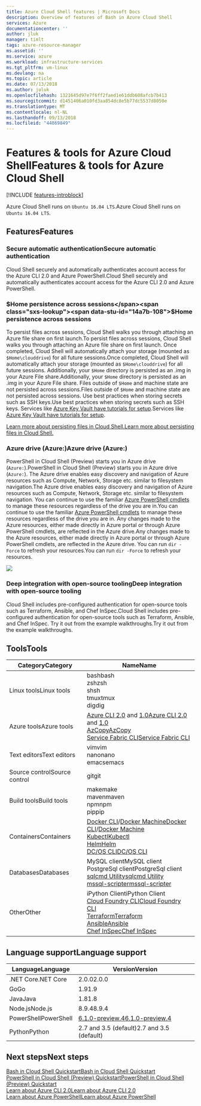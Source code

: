 ```yaml
---
title: Azure Cloud Shell features | Microsoft Docs
description: Overview of features of Bash in Azure Cloud Shell
services: Azure
documentationcenter: ''
author: jluk
manager: timlt
tags: azure-resource-manager
ms.assetid: ''
ms.service: azure
ms.workload: infrastructure-services
ms.tgt_pltfrm: vm-linux
ms.devlang: na
ms.topic: article
ms.date: 07/13/2018
ms.author: juluk
ms.openlocfilehash: 1321645d97e7f6ff2faed1e61ddb608afcb7b413
ms.sourcegitcommit: d1451406a010fd3aa854dc8e5b77dc5537d8050e
ms.translationtype: MT
ms.contentlocale: nl-NL
ms.lasthandoff: 09/13/2018
ms.locfileid: "44869849"
---
```

# <a name="features--tools-for-azure-cloud-shell"></a><span data-ttu-id="14a7b-103">Features & tools for Azure Cloud Shell</span><span class="sxs-lookup"><span data-stu-id="14a7b-103">Features & tools for Azure Cloud Shell</span></span>

[!INCLUDE [features-introblock](../../includes/cloud-shell-features-introblock.md)]

<span data-ttu-id="14a7b-104">Azure Cloud Shell runs on `Ubuntu 16.04 LTS`.</span><span class="sxs-lookup"><span data-stu-id="14a7b-104">Azure Cloud Shell runs on `Ubuntu 16.04 LTS`.</span></span>

## <a name="features"></a><span data-ttu-id="14a7b-105">Features</span><span class="sxs-lookup"><span data-stu-id="14a7b-105">Features</span></span>

### <a name="secure-automatic-authentication"></a><span data-ttu-id="14a7b-106">Secure automatic authentication</span><span class="sxs-lookup"><span data-stu-id="14a7b-106">Secure automatic authentication</span></span>

<span data-ttu-id="14a7b-107">Cloud Shell securely and automatically authenticates account access for the Azure CLI 2.0 and Azure PowerShell.</span><span class="sxs-lookup"><span data-stu-id="14a7b-107">Cloud Shell securely and automatically authenticates account access for the Azure CLI 2.0 and Azure PowerShell.</span></span>

### <a name="home-persistence-across-sessions"></a><span data-ttu-id="14a7b-108">$Home persistence across sessions</span><span class="sxs-lookup"><span data-stu-id="14a7b-108">$Home persistence across sessions</span></span>

<span data-ttu-id="14a7b-109">To persist files across sessions, Cloud Shell walks you through attaching an Azure file share on first launch.</span><span class="sxs-lookup"><span data-stu-id="14a7b-109">To persist files across sessions, Cloud Shell walks you through attaching an Azure file share on first launch.</span></span>
<span data-ttu-id="14a7b-110">Once completed, Cloud Shell will automatically attach your storage (mounted as `$Home\clouddrive`) for all future sessions.</span><span class="sxs-lookup"><span data-stu-id="14a7b-110">Once completed, Cloud Shell will automatically attach your storage (mounted as `$Home\clouddrive`) for all future sessions.</span></span>
<span data-ttu-id="14a7b-111">Additionally, your `$Home` directory is persisted as an .img in your Azure File share.</span><span class="sxs-lookup"><span data-stu-id="14a7b-111">Additionally, your `$Home` directory is persisted as an .img in your Azure File share.</span></span>
<span data-ttu-id="14a7b-112">Files outside of `$Home` and machine state are not persisted across sessions.</span><span class="sxs-lookup"><span data-stu-id="14a7b-112">Files outside of `$Home` and machine state are not persisted across sessions.</span></span> <span data-ttu-id="14a7b-113">Use best practices when storing secrets such as SSH keys.</span><span class="sxs-lookup"><span data-stu-id="14a7b-113">Use best practices when storing secrets such as SSH keys.</span></span> <span data-ttu-id="14a7b-114">Services like [Azure Key Vault have tutorials for setup](https://docs.microsoft.com/azure/key-vault/key-vault-manage-with-cli2#prerequisites).</span><span class="sxs-lookup"><span data-stu-id="14a7b-114">Services like [Azure Key Vault have tutorials for setup](https://docs.microsoft.com/azure/key-vault/key-vault-manage-with-cli2#prerequisites).</span></span>

[<span data-ttu-id="14a7b-115">Learn more about persisting files in Cloud Shell.</span><span class="sxs-lookup"><span data-stu-id="14a7b-115">Learn more about persisting files in Cloud Shell.</span></span>](persisting-shell-storage.md)

### <a name="azure-drive-azure"></a><span data-ttu-id="14a7b-116">Azure drive (Azure:)</span><span class="sxs-lookup"><span data-stu-id="14a7b-116">Azure drive (Azure:)</span></span>

<span data-ttu-id="14a7b-117">PowerShell in Cloud Shell (Preview) starts you in Azure drive (`Azure:`).</span><span class="sxs-lookup"><span data-stu-id="14a7b-117">PowerShell in Cloud Shell (Preview) starts you in Azure drive (`Azure:`).</span></span>
<span data-ttu-id="14a7b-118">The Azure drive enables easy discovery and navigation of Azure resources such as Compute, Network, Storage etc. similar to filesystem navigation.</span><span class="sxs-lookup"><span data-stu-id="14a7b-118">The Azure drive enables easy discovery and navigation of Azure resources such as Compute, Network, Storage etc. similar to filesystem navigation.</span></span>
<span data-ttu-id="14a7b-119">You can continue to use the familiar [Azure PowerShell cmdlets](https://docs.microsoft.com/powershell/azure) to manage these resources regardless of the drive you are in.</span><span class="sxs-lookup"><span data-stu-id="14a7b-119">You can continue to use the familiar [Azure PowerShell cmdlets](https://docs.microsoft.com/powershell/azure) to manage these resources regardless of the drive you are in.</span></span>
<span data-ttu-id="14a7b-120">Any changes made to the Azure resources, either made directly in Azure portal or through Azure PowerShell cmdlets, are reflected in the Azure drive.</span><span class="sxs-lookup"><span data-stu-id="14a7b-120">Any changes made to the Azure resources, either made directly in Azure portal or through Azure PowerShell cmdlets, are reflected in the Azure drive.</span></span>  <span data-ttu-id="14a7b-121">You can run `dir -Force` to refresh your resources.</span><span class="sxs-lookup"><span data-stu-id="14a7b-121">You can run `dir -Force` to refresh your resources.</span></span>

![](media/features-powershell/azure-drive.png)

### <a name="deep-integration-with-open-source-tooling"></a><span data-ttu-id="14a7b-122">Deep integration with open-source tooling</span><span class="sxs-lookup"><span data-stu-id="14a7b-122">Deep integration with open-source tooling</span></span>

<span data-ttu-id="14a7b-123">Cloud Shell includes pre-configured authentication for open-source tools such as Terraform, Ansible, and Chef InSpec.</span><span class="sxs-lookup"><span data-stu-id="14a7b-123">Cloud Shell includes pre-configured authentication for open-source tools such as Terraform, Ansible, and Chef InSpec.</span></span> <span data-ttu-id="14a7b-124">Try it out from the example walkthroughs.</span><span class="sxs-lookup"><span data-stu-id="14a7b-124">Try it out from the example walkthroughs.</span></span>

## <a name="tools"></a><span data-ttu-id="14a7b-125">Tools</span><span class="sxs-lookup"><span data-stu-id="14a7b-125">Tools</span></span>

|<span data-ttu-id="14a7b-126">Category</span><span class="sxs-lookup"><span data-stu-id="14a7b-126">Category</span></span>   |<span data-ttu-id="14a7b-127">Name</span><span class="sxs-lookup"><span data-stu-id="14a7b-127">Name</span></span>   |
|---|---|
|<span data-ttu-id="14a7b-128">Linux tools</span><span class="sxs-lookup"><span data-stu-id="14a7b-128">Linux tools</span></span>            |<span data-ttu-id="14a7b-129">bash</span><span class="sxs-lookup"><span data-stu-id="14a7b-129">bash</span></span><br> <span data-ttu-id="14a7b-130">zsh</span><span class="sxs-lookup"><span data-stu-id="14a7b-130">zsh</span></span><br> <span data-ttu-id="14a7b-131">sh</span><span class="sxs-lookup"><span data-stu-id="14a7b-131">sh</span></span><br> <span data-ttu-id="14a7b-132">tmux</span><span class="sxs-lookup"><span data-stu-id="14a7b-132">tmux</span></span><br> <span data-ttu-id="14a7b-133">dig</span><span class="sxs-lookup"><span data-stu-id="14a7b-133">dig</span></span><br>               |
|<span data-ttu-id="14a7b-134">Azure tools</span><span class="sxs-lookup"><span data-stu-id="14a7b-134">Azure tools</span></span>            |<span data-ttu-id="14a7b-135">[Azure CLI 2.0](https://github.com/Azure/azure-cli) and [1.0](https://github.com/Azure/azure-xplat-cli)</span><span class="sxs-lookup"><span data-stu-id="14a7b-135">[Azure CLI 2.0](https://github.com/Azure/azure-cli) and [1.0](https://github.com/Azure/azure-xplat-cli)</span></span><br> [<span data-ttu-id="14a7b-136">AzCopy</span><span class="sxs-lookup"><span data-stu-id="14a7b-136">AzCopy</span></span>](https://docs.microsoft.com/azure/storage/storage-use-azcopy)<br> [<span data-ttu-id="14a7b-137">Service Fabric CLI</span><span class="sxs-lookup"><span data-stu-id="14a7b-137">Service Fabric CLI</span></span>](https://docs.microsoft.com/azure/service-fabric/service-fabric-cli) |
|<span data-ttu-id="14a7b-138">Text editors</span><span class="sxs-lookup"><span data-stu-id="14a7b-138">Text editors</span></span>           |<span data-ttu-id="14a7b-139">vim</span><span class="sxs-lookup"><span data-stu-id="14a7b-139">vim</span></span><br> <span data-ttu-id="14a7b-140">nano</span><span class="sxs-lookup"><span data-stu-id="14a7b-140">nano</span></span><br> <span data-ttu-id="14a7b-141">emacs</span><span class="sxs-lookup"><span data-stu-id="14a7b-141">emacs</span></span>       |
|<span data-ttu-id="14a7b-142">Source control</span><span class="sxs-lookup"><span data-stu-id="14a7b-142">Source control</span></span>         |<span data-ttu-id="14a7b-143">git</span><span class="sxs-lookup"><span data-stu-id="14a7b-143">git</span></span>                    |
|<span data-ttu-id="14a7b-144">Build tools</span><span class="sxs-lookup"><span data-stu-id="14a7b-144">Build tools</span></span>            |<span data-ttu-id="14a7b-145">make</span><span class="sxs-lookup"><span data-stu-id="14a7b-145">make</span></span><br> <span data-ttu-id="14a7b-146">maven</span><span class="sxs-lookup"><span data-stu-id="14a7b-146">maven</span></span><br> <span data-ttu-id="14a7b-147">npm</span><span class="sxs-lookup"><span data-stu-id="14a7b-147">npm</span></span><br> <span data-ttu-id="14a7b-148">pip</span><span class="sxs-lookup"><span data-stu-id="14a7b-148">pip</span></span>         |
|<span data-ttu-id="14a7b-149">Containers</span><span class="sxs-lookup"><span data-stu-id="14a7b-149">Containers</span></span>             |<span data-ttu-id="14a7b-150">[Docker CLI](https://github.com/docker/cli)/[Docker Machine](https://github.com/docker/machine)</span><span class="sxs-lookup"><span data-stu-id="14a7b-150">[Docker CLI](https://github.com/docker/cli)/[Docker Machine](https://github.com/docker/machine)</span></span><br> [<span data-ttu-id="14a7b-151">Kubectl</span><span class="sxs-lookup"><span data-stu-id="14a7b-151">Kubectl</span></span>](https://kubernetes.io/docs/user-guide/kubectl-overview/)<br> [<span data-ttu-id="14a7b-152">Helm</span><span class="sxs-lookup"><span data-stu-id="14a7b-152">Helm</span></span>](https://github.com/kubernetes/helm)<br> [<span data-ttu-id="14a7b-153">DC/OS CLI</span><span class="sxs-lookup"><span data-stu-id="14a7b-153">DC/OS CLI</span></span>](https://github.com/dcos/dcos-cli)         |
|<span data-ttu-id="14a7b-154">Databases</span><span class="sxs-lookup"><span data-stu-id="14a7b-154">Databases</span></span>              |<span data-ttu-id="14a7b-155">MySQL client</span><span class="sxs-lookup"><span data-stu-id="14a7b-155">MySQL client</span></span><br> <span data-ttu-id="14a7b-156">PostgreSql client</span><span class="sxs-lookup"><span data-stu-id="14a7b-156">PostgreSql client</span></span><br> [<span data-ttu-id="14a7b-157">sqlcmd Utility</span><span class="sxs-lookup"><span data-stu-id="14a7b-157">sqlcmd Utility</span></span>](https://docs.microsoft.com/sql/tools/sqlcmd-utility)<br> [<span data-ttu-id="14a7b-158">mssql-scripter</span><span class="sxs-lookup"><span data-stu-id="14a7b-158">mssql-scripter</span></span>](https://github.com/Microsoft/sql-xplat-cli) |
|<span data-ttu-id="14a7b-159">Other</span><span class="sxs-lookup"><span data-stu-id="14a7b-159">Other</span></span>                  |<span data-ttu-id="14a7b-160">iPython Client</span><span class="sxs-lookup"><span data-stu-id="14a7b-160">iPython Client</span></span><br> [<span data-ttu-id="14a7b-161">Cloud Foundry CLI</span><span class="sxs-lookup"><span data-stu-id="14a7b-161">Cloud Foundry CLI</span></span>](https://github.com/cloudfoundry/cli)<br> [<span data-ttu-id="14a7b-162">Terraform</span><span class="sxs-lookup"><span data-stu-id="14a7b-162">Terraform</span></span>](https://www.terraform.io/docs/providers/azurerm/)<br> [<span data-ttu-id="14a7b-163">Ansible</span><span class="sxs-lookup"><span data-stu-id="14a7b-163">Ansible</span></span>](https://www.ansible.com/microsoft-azure)<br> [<span data-ttu-id="14a7b-164">Chef InSpec</span><span class="sxs-lookup"><span data-stu-id="14a7b-164">Chef InSpec</span></span>](https://www.chef.io/inspec/)| 

## <a name="language-support"></a><span data-ttu-id="14a7b-165">Language support</span><span class="sxs-lookup"><span data-stu-id="14a7b-165">Language support</span></span>

|<span data-ttu-id="14a7b-166">Language</span><span class="sxs-lookup"><span data-stu-id="14a7b-166">Language</span></span>   |<span data-ttu-id="14a7b-167">Version</span><span class="sxs-lookup"><span data-stu-id="14a7b-167">Version</span></span>   |
|---|---|
|<span data-ttu-id="14a7b-168">.NET Core</span><span class="sxs-lookup"><span data-stu-id="14a7b-168">.NET Core</span></span>  |<span data-ttu-id="14a7b-169">2.0.0</span><span class="sxs-lookup"><span data-stu-id="14a7b-169">2.0.0</span></span>       |
|<span data-ttu-id="14a7b-170">Go</span><span class="sxs-lookup"><span data-stu-id="14a7b-170">Go</span></span>         |<span data-ttu-id="14a7b-171">1.9</span><span class="sxs-lookup"><span data-stu-id="14a7b-171">1.9</span></span>        |
|<span data-ttu-id="14a7b-172">Java</span><span class="sxs-lookup"><span data-stu-id="14a7b-172">Java</span></span>       |<span data-ttu-id="14a7b-173">1.8</span><span class="sxs-lookup"><span data-stu-id="14a7b-173">1.8</span></span>        |
|<span data-ttu-id="14a7b-174">Node.js</span><span class="sxs-lookup"><span data-stu-id="14a7b-174">Node.js</span></span>    |<span data-ttu-id="14a7b-175">8.9.4</span><span class="sxs-lookup"><span data-stu-id="14a7b-175">8.9.4</span></span>      |
|<span data-ttu-id="14a7b-176">PowerShell</span><span class="sxs-lookup"><span data-stu-id="14a7b-176">PowerShell</span></span> |[<span data-ttu-id="14a7b-177">6.1.0-preview.4</span><span class="sxs-lookup"><span data-stu-id="14a7b-177">6.1.0-preview.4</span></span>](https://github.com/PowerShell/powershell/releases)       |
|<span data-ttu-id="14a7b-178">Python</span><span class="sxs-lookup"><span data-stu-id="14a7b-178">Python</span></span>     |<span data-ttu-id="14a7b-179">2.7 and 3.5 (default)</span><span class="sxs-lookup"><span data-stu-id="14a7b-179">2.7 and 3.5 (default)</span></span>|

## <a name="next-steps"></a><span data-ttu-id="14a7b-180">Next steps</span><span class="sxs-lookup"><span data-stu-id="14a7b-180">Next steps</span></span>
[<span data-ttu-id="14a7b-181">Bash in Cloud Shell Quickstart</span><span class="sxs-lookup"><span data-stu-id="14a7b-181">Bash in Cloud Shell Quickstart</span></span>](quickstart.md) <br>
[<span data-ttu-id="14a7b-182">PowerShell in Cloud Shell (Preview) Quickstart</span><span class="sxs-lookup"><span data-stu-id="14a7b-182">PowerShell in Cloud Shell (Preview) Quickstart</span></span>](quickstart-powershell.md) <br>
[<span data-ttu-id="14a7b-183">Learn about Azure CLI 2.0</span><span class="sxs-lookup"><span data-stu-id="14a7b-183">Learn about Azure CLI 2.0</span></span>](https://docs.microsoft.com/cli/azure/) <br>
[<span data-ttu-id="14a7b-184">Learn about Azure PowerShell</span><span class="sxs-lookup"><span data-stu-id="14a7b-184">Learn about Azure PowerShell</span></span>](https://docs.microsoft.com/powershell/azure/) <br>
